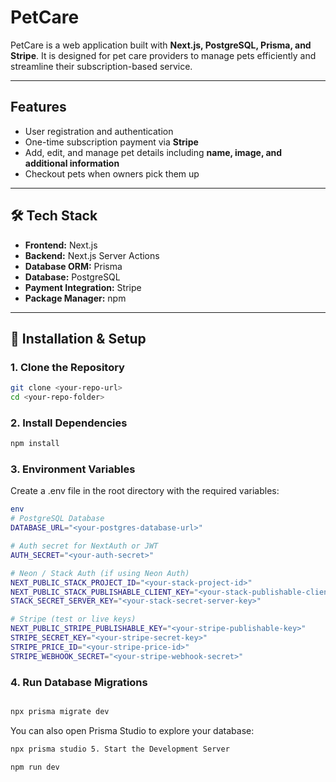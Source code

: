 # PetCare

PetCare is a web application built with **Next.js, PostgreSQL, Prisma, and Stripe**. It is designed for pet care providers to manage pets efficiently and streamline their subscription-based service.

---

## Features

- User registration and authentication
- One-time subscription payment via **Stripe**
- Add, edit, and manage pet details including **name, image, and additional information**
- Checkout pets when owners pick them up

---

## 🛠 Tech Stack

- **Frontend:** Next.js
- **Backend:** Next.js Server Actions
- **Database ORM:** Prisma
- **Database:** PostgreSQL
- **Payment Integration:** Stripe
- **Package Manager:** npm

---

## 🚀 Installation & Setup

### 1. Clone the Repository

```bash
git clone <your-repo-url>
cd <your-repo-folder>
```

### 2. Install Dependencies

```bash
npm install
```

### 3. Environment Variables

Create a .env file in the root directory with the required variables:

```bash
env
# PostgreSQL Database
DATABASE_URL="<your-postgres-database-url>"

# Auth secret for NextAuth or JWT
AUTH_SECRET="<your-auth-secret>"

# Neon / Stack Auth (if using Neon Auth)
NEXT_PUBLIC_STACK_PROJECT_ID="<your-stack-project-id>"
NEXT_PUBLIC_STACK_PUBLISHABLE_CLIENT_KEY="<your-stack-publishable-client-key>"
STACK_SECRET_SERVER_KEY="<your-stack-secret-server-key>"

# Stripe (test or live keys)
NEXT_PUBLIC_STRIPE_PUBLISHABLE_KEY="<your-stripe-publishable-key>"
STRIPE_SECRET_KEY="<your-stripe-secret-key>"
STRIPE_PRICE_ID="<your-stripe-price-id>"
STRIPE_WEBHOOK_SECRET="<your-stripe-webhook-secret>"
```

### 4. Run Database Migrations

```bash

npx prisma migrate dev
```

You can also open Prisma Studio to explore your database:

```bash
npx prisma studio 5. Start the Development Server
```

```bash
npm run dev
```

